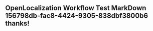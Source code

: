 <properties
ms.topic="hero-topic"
ms.test1="hero-topic"
ms.test2="test"/>

## OpenLocalization Workflow Test MarkDown 156798db-fac8-4424-9305-838dbf3800b6 thanks!
